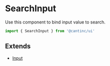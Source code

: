 # SearchInput

Use this component to bind input value to search.

```typescript
import { SearchInput } from '@cantinc/ui'
```

## Extends

- [Input](/interaction/input)
